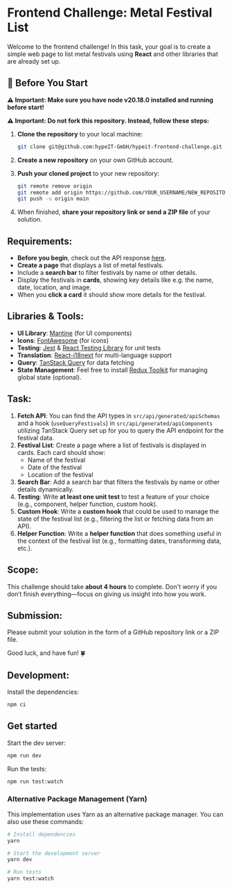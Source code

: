 # Frontend Challenge: Metal Festival List

Welcome to the frontend challenge! In this task, your goal is to create a simple web page to list metal festivals using **React** and other libraries that are already set up.

## 🚀 Before You Start

**⚠ Important: Make sure you have node v20.18.0 installed and running before start!**

**⚠ Important: Do not fork this repository. Instead, follow these steps:**

1. **Clone the repository** to your local machine:

   ```bash
   git clone git@github.com:hypeIT-GmbH/hypeit-frontend-challenge.git
   ```

2. **Create a new repository** on your own GitHub account.
3. **Push your cloned project** to your new repository:

   ```bash
   git remote remove origin
   git remote add origin https://github.com/YOUR_USERNAME/NEW_REPOSITORY.git
   git push -u origin main
   ```

4. When finished, **share your repository link or send a ZIP file** of your solution.

## Requirements:

- **Before you begin**, check out the API response [here](https://zwctsaw30g.execute-api.eu-central-1.amazonaws.com/events).
- **Create a page** that displays a list of metal festivals.
- Include a **search bar** to filter festivals by name or other details.
- Display the festivals in **cards**, showing key details like e.g. the name, date, location, and image.
- When you **click a card** it should show more details for the festival.

## Libraries & Tools:

- **UI Library**: [Mantine](https://mantine.dev/) (for UI components)
- **Icons**: [FontAwesome](https://fontawesome.com/icons) (for icons)
- **Testing**: [Jest](https://jestjs.io/) & [React Testing Library](https://testing-library.com/) for unit tests
- **Translation**: [React-i18next](https://react.i18next.com/) for multi-language support
- **Query**: [TanStack Query](https://tanstack.com/query/latest) for data fetching
- **State Management**: Feel free to install [Redux Toolkit](https://redux-toolkit.js.org/) for managing global state (optional).

## Task:

1. **Fetch API**: You can find the API types in `src/api/generated/apiSchemas` and a hook (`useQueryFestivals`) in `src/api/generated/apiComponents` utilizing TanStack Query set up for you to query the API endpoint for the festival data.
2. **Festival List**: Create a page where a list of festivals is displayed in cards. Each card should show:
   - Name of the festival
   - Date of the festival
   - Location of the festival
3. **Search Bar**: Add a search bar that filters the festivals by name or other details dynamically.
4. **Testing**: Write **at least one unit test** to test a feature of your choice (e.g., component, helper function, custom hook).
5. **Custom Hook**: Write a **custom hook** that could be used to manage the state of the festival list (e.g., filtering the list or fetching data from an API).
6. **Helper Function**: Write a **helper function** that does something useful in the context of the festival list (e.g., formatting dates, transforming data, etc.).

## Scope:

This challenge should take **about 4 hours** to complete. Don't worry if you don’t finish everything—focus on giving us insight into how you work.

## Submission:

Please submit your solution in the form of a GitHub repository link or a ZIP file.

Good luck, and have fun! 🍀

## Development:

Install the dependencies:

```bash
npm ci
```

## Get started

Start the dev server:

```bash
npm run dev
```

Run the tests:

```bash
npm run test:watch
```

### Alternative Package Management (Yarn)

This implementation uses Yarn as an alternative package manager. You can also use these commands:

```bash
# Install dependencies
yarn

# Start the development server
yarn dev

# Run tests
yarn test:watch
```
